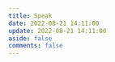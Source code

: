 ```yaml
---
title: Speak
date: 2022-08-21 14:11:00
update: 2022-08-21 14:11:00
aside: false
comments: false
---
```

<script type="text/javascript" src="https://unpkg.com/artitalk"></script>
<!-- 存放说说的容器 -->
<div id="artitalk_main"></div>
<script>
new Artitalk({
    appId: 'oPfRHBLWiKjiFAQj6HGh93Wc-MdYXbMMI', // Your LeanCloud appId
    appKey: '7fbMBsoQZA5oP21pzALjgqjG', // Your LeanCloud appKey
    serverURL: 'https://artitalk.wyblog1.tk'// 引入自己绑定的leancloud域名
})
</script>
